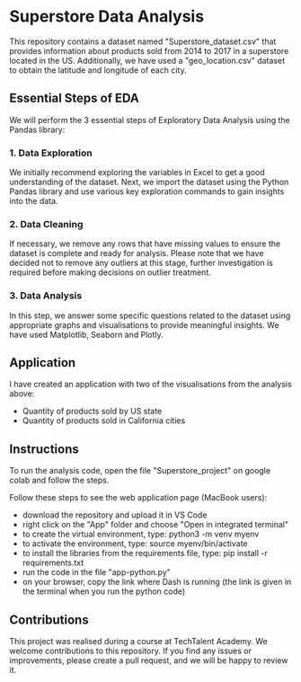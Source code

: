 # Superstore Data Analysis

This repository contains a dataset named "Superstore_dataset.csv" that provides information about products sold from 2014 to 2017 in a superstore located in the US. 
Additionally, we have used a "geo_location.csv" dataset to obtain the latitude and longitude of each city.

## Essential Steps of EDA
We will perform the 3 essential steps of Exploratory Data Analysis using the Pandas library:

### 1. Data Exploration
We initially recommend exploring the variables in Excel to get a good understanding of the dataset.
Next, we import the dataset using the Python Pandas library and use various key exploration commands to gain insights into the data.

### 2. Data Cleaning
If necessary, we remove any rows that have missing values to ensure the dataset is complete and ready for analysis.
Please note that we have decided not to remove any outliers at this stage, further investigation is required before making decisions on outlier treatment.

### 3. Data Analysis
In this step, we answer some specific questions related to the dataset using appropriate graphs and visualisations to provide meaningful insights.
We have used Matplotlib, Seaborn and Plotly.

## Application

I have created an application with two of the visualisations from the analysis above:
- Quantity of products sold by US state
- Quantity of products sold in California cities

## Instructions
To run the analysis code, open the file "Superstore_project" on google colab and follow the steps.

Follow these steps to see the web application page (MacBook users):
- download the repository and upload it in VS Code
- right click on the "App" folder and choose "Open in integrated terminal"
- to create the virtual environment, type: python3 -m venv myenv
- to activate the environment, type: source myenv/bin/activate
- to install the libraries from the requirements file, type: pip install -r requirements.txt
- run the code in the file "app-python.py"
- on your browser, copy the link where Dash is running (the link is given in the terminal when you run the python code)

## Contributions
This project was realised during a course at TechTalent Academy.
We welcome contributions to this repository. If you find any issues or improvements, please create a pull request, and we will be happy to review it.
